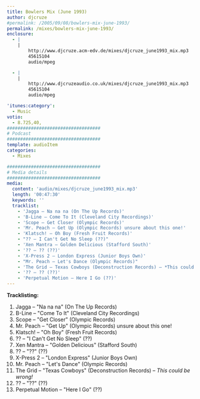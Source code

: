 ```yaml
---
title: Bowlers Mix (June 1993)
author: djcruze
#permalink: /2005/09/08/bowlers-mix-june-1993/
permalink: /mixes/bowlers-mix-june-1993/
enclosure:
  - |
    |
        http://www.djcruze.acm-edv.de/mixes/djcruze_june1993_mix.mp3
        45615104
        audio/mpeg

  - |
    |
        http://www.djcruzeaudio.co.uk/mixes/djcruze_june1993_mix.mp3
        45615104
        audio/mpeg

'itunes:category':
  - Music
votio:
  - 8.725,40,
###################################
# Podcast
###################################
template: audioItem
categories:
  - Mixes

###################################
# Media details
###################################
media:
  content: 'audio/mixes/djcruze_june1993_mix.mp3'
  length: '00:47:30'
  keywords: ''
  tracklist:
    - 'Jagga – Na na na (On The Up Records)'
    - 'B-Line – Come To It (Cleveland City Recordings)'
    - 'Scope – Get Closer (Olympic Records)'
    - 'Mr. Peach – Get Up (Olympic Records) unsure about this one!'
    - 'Klatsch! – Oh Boy (Fresh Fruit Records)'
    - "?? – I Can't Get No Sleep (??)"
    - 'Xen Mantra – Golden Delicious (Stafford South)'
    - '?? – ?? (??)'
    - 'X-Press 2 – London Express (Junior Boys Own)'
    - "Mr. Peach – Let's Dance (Olympic Records)"
    - 'The Grid – Texas Cowboys (Deconstruction Records) – *This could be wrong!*'
    - '?? – ?? (??)'
    - 'Perpetual Motion – Here I Go (??)'
---
```


**Tracklisting:**

1. Jagga – "Na na na" (On The Up Records)
2. B-Line – "Come To It" (Cleveland City Recordings)
3. Scope – "Get Closer" (Olympic Records)
4. Mr. Peach – "Get Up" (Olympic Records) unsure about this one!
5. Klatsch! – "Oh Boy" (Fresh Fruit Records)
6. ?? – "I Can't Get No Sleep" (??)
7. Xen Mantra – "Golden Delicious" (Stafford South)
8. ?? – "??" (??)
9. X-Press 2 – "London Express" (Junior Boys Own)
10. Mr. Peach – "Let's Dance" (Olympic Records)
11. The Grid – "Texas Cowboys" (Deconstruction Records) – _This could be wrong!_
12. ?? – "??" (??)
13. Perpetual Motion – "Here I Go" (??)
